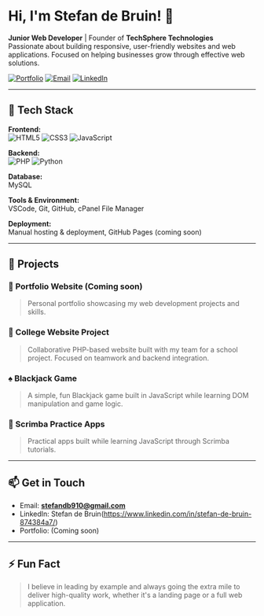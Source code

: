 # Hi, I'm Stefan de Bruin! 👋

**Junior Web Developer** | Founder of **TechSphere Technologies**  
Passionate about building responsive, user-friendly websites and web applications. Focused on helping businesses grow through effective web solutions.

[![Portfolio](https://img.shields.io/badge/Portfolio-Coming_Soon-blue)](#)
[![Email](https://img.shields.io/badge/Email-stefandb910@gmail.com-blue)](mailto:stefandb910@gmail.com)
[![LinkedIn](https://img.shields.io/badge/LinkedIn-Connect-blue)](https://www.linkedin.com/in/stefan-de-bruin-874384a7/) <!-- Replace with your actual link -->

---

## 🚀 Tech Stack

**Frontend:**  
![HTML5](https://img.shields.io/badge/HTML5-E34F26?style=flat&logo=html5&logoColor=white)
![CSS3](https://img.shields.io/badge/CSS3-1572B6?style=flat&logo=css3&logoColor=white)
![JavaScript](https://img.shields.io/badge/JavaScript-F7DF1E?style=flat&logo=javascript&logoColor=black)

**Backend:**  
![PHP](https://img.shields.io/badge/PHP-777BB4?style=flat&logo=php&logoColor=white)
![Python](https://img.shields.io/badge/Python-3776AB?style=flat&logo=python&logoColor=white)

**Database:**  
MySQL

**Tools & Environment:**  
VSCode, Git, GitHub, cPanel File Manager

**Deployment:**  
Manual hosting & deployment, GitHub Pages (coming soon)

---

## 📂 Projects

### 🚀 Portfolio Website (Coming soon)
> Personal portfolio showcasing my web development projects and skills.

### 🌟 College Website Project
> Collaborative PHP-based website built with my team for a school project. Focused on teamwork and backend integration.

### ♠️ Blackjack Game
> A simple, fun Blackjack game built in JavaScript while learning DOM manipulation and game logic.

### 🧩 Scrimba Practice Apps
> Practical apps built while learning JavaScript through Scrimba tutorials.

---

## 📫 Get in Touch

- Email: **stefandb910@gmail.com**
- LinkedIn: Stefan de Bruin(https://www.linkedin.com/in/stefan-de-bruin-874384a7/)
- Portfolio: (Coming soon)

---

## ⚡ Fun Fact

> I believe in leading by example and always going the extra mile to deliver high-quality work, whether it's a landing page or a full web application.
